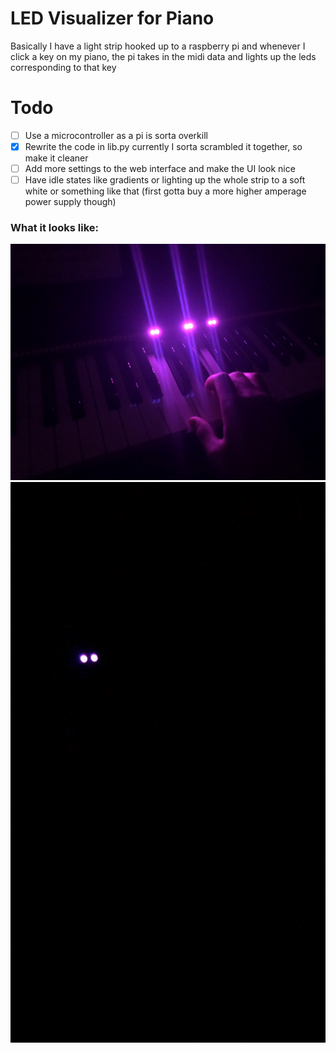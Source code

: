 # LED Visualizer for Piano

Basically I have a light strip hooked up to a raspberry pi and whenever I click a key on my piano, the pi takes in the midi data and lights up the leds corresponding to that key

# Todo
- [ ] Use a microcontroller as a pi is sorta overkill
- [x] Rewrite the code in lib.py currently I sorta scrambled it together, so make it cleaner
- [ ] Add more settings to the web interface and make the UI look nice
- [ ] Have idle states like gradients or lighting up the whole strip to a soft white or something like that (first gotta buy a more higher amperage power supply though)

### What it looks like:

![](https://github.com/FusionSid/LED-Visualizer/blob/main/media/piano.JPG)
![](https://github.com/FusionSid/LED-Visualizer/blob/main/media/piano.gif)